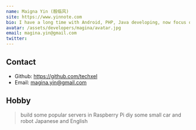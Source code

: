 ```yaml
---
name: Maigna Yin (殷临风)
site: https://www.yinnote.com
bio: I have a long time with Android, PHP, Java developing, now focus on Devops & IoT, especilly for docker, k8s and some customed components of container. Just always be a developer, not a manager.
avatar: /assets/developers/magina/avatar.jpg
email: magina.yin@gmail.com
twitter: 
---
```


## Contact

- Github: <https://github.com/techxel>
- Email: <magina.yin@gmail.com>

## Hobby

> build some popular servers in Raspberry Pi
> diy some small car and robot
> Japanese and English
